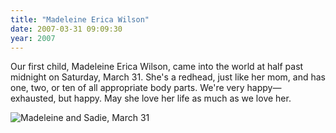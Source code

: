 ```yaml
---
title: "Madeleine Erica Wilson"
date: 2007-03-31 09:09:30
year: 2007
---
```

Our first child, Madeleine Erica Wilson, came into the world at half past midnight on Saturday, March 31.  She's a redhead, just like her mom, and has one, two, or ten of all appropriate body parts.  We're very happy—exhausted, but happy.  May she love her life as much as we love her.

<img alt="Madeleine and Sadie, March 31" id="image889" src="{{'/files/2007/03/madeleine_and_sadie.jpg' | relative_url}}" />
